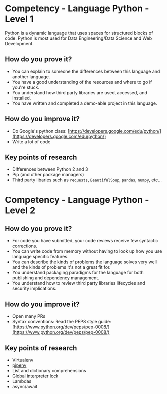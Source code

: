 # Competency - Language Python - Level 1
Python is a dynamic language that uses spaces for structured blocks of code.  Python is most used for Data Engineering/Data Science and Web Development.

## How do you prove it?
* You can explain to someone the differences between this language and another language.
* You have a good understanding of the resources and where to go if you're stuck.
* You understand how third party libraries are used, accessed, and installed.
* You have written and completed a demo-able project in this language.

## How do you improve it?
* Do Google's python class: [https://developers.google.com/edu/python/](https://developers.google.com/edu/python/)
* Write a lot of code

## Key points of research
* Differences between Python 2 and 3
* Pip (and other package managers)
* Third party libaries such as `requests`, `BeautifulSoup`, `pandas`, `numpy`, etc...

# Competency - Language Python - Level 2

## How do you prove it?
* For code you have submitted, your code reviews receive few syntactic corrections.
* You can write code from memory without having to look up how you use language specific features.
* You can describe the kinds of problems the language solves very well and the kinds of problems it's not a great fit for.
* You understand packaging paradigms for the language for both publishing and dependency management.
* You understand how to review third party libraries lifecycles and security implications.

## How do you improve it?
* Open many PRs
* Syntax conventions: Read the PEP8 style guide: [https://www.python.org/dev/peps/pep-0008/](https://www.python.org/dev/peps/pep-0008/)

## Key points of research
* Virtualenv
* [pipenv](https://github.com/pypa/pipenv)
* List and dictionary comprehensions
* Global interpreter lock
* Lambdas
* async/await
